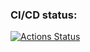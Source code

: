 ### CI/CD status:
[![Actions Status](https://github.com/anorone/frontend-project-12/actions/workflows/hexlet-check.yml/badge.svg)](https://github.com/anorone/frontend-project-12/actions)
